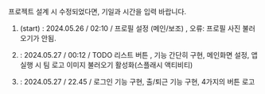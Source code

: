 프로젝트 설계 시 수정되었다면, 기일과 시간을 입력 바랍니다.

1. (start) : 2024.05.26 / 02:10 / 프로필 설정 (메인/보조) , 오류: 프로필 사진 불러오기가 안됨.

2. : 2024.05.27 / 00:12 / TODO 리스트 버튼 , 기능 간단히 구현, 메인화면 설정, 앱 실행 시 팀 로고 이미지 불러오기 활성화(스플래시 액티비티)

3. : 2024.05.27 / 22.45 / 로그인 기능 구현, 출/퇴근 기능 구현, 4가지의 버튼 로고


